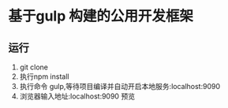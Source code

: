 # 基于gulp 构建的公用开发框架

## 运行

<ol>
    <li>git clone</li>
    <li>执行npm install</li>
    <li>执行命令 gulp,等待项目编译并自动开启本地服务:localhost:9090</li>
    <li>浏览器输入地址:localhost:9090 预览</li>
</ol>